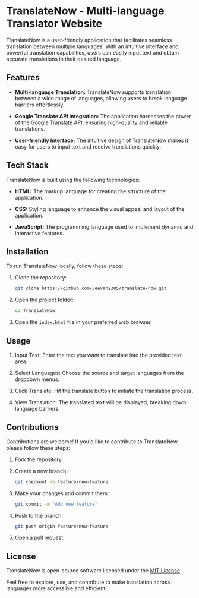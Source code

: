 # TranslateNow - Multi-language Translator Website

TranslateNow is a user-friendly application that facilitates seamless translation between multiple languages. With an intuitive interface and powerful translation capabilities, users can easily input text and obtain accurate translations in their desired language.

## Features

- **Multi-language Translation:** TranslateNow supports translation between a wide range of languages, allowing users to break language barriers effortlessly.

- **Google Translate API Integration:** The application harnesses the power of the Google Translate API, ensuring high-quality and reliable translations.

- **User-friendly Interface:** The intuitive design of TranslateNow makes it easy for users to input text and receive translations quickly.

## Tech Stack

TranslateNow is built using the following technologies:

- **HTML:** The markup language for creating the structure of the application.

- **CSS:** Styling language to enhance the visual appeal and layout of the application.

- **JavaScript:** The programming language used to implement dynamic and interactive features.

## Installation

To run TranslateNow locally, follow these steps:

1. Clone the repository:

   ```bash
   git clone https://github.com/Jeevan2305/translate-now.git
   ```

2. Open the project folder:

   ```bash
   cd TranslateNow
   ```

3. Open the `index.html` file in your preferred web browser.

## Usage

1. Input Text: Enter the text you want to translate into the provided text area.

2. Select Languages: Choose the source and target languages from the dropdown menus.

3. Click Translate: Hit the translate button to initiate the translation process.

4. View Translation: The translated text will be displayed, breaking down language barriers.

## Contributions

Contributions are welcome! If you'd like to contribute to TranslateNow, please follow these steps:

1. Fork the repository.

2. Create a new branch:

   ```bash
   git checkout -b feature/new-feature
   ```

3. Make your changes and commit them:

   ```bash
   git commit -m "Add new feature"
   ```

4. Push to the branch:

   ```bash
   git push origin feature/new-feature
   ```

5. Open a pull request.

## License

TranslateNow is open-source software licensed under the [MIT License](LICENSE).

Feel free to explore, use, and contribute to make translation across languages more accessible and efficient!
